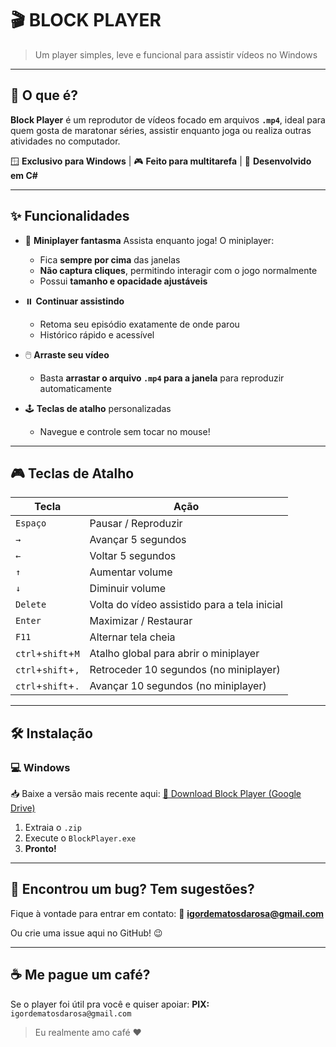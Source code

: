 # 🎬 **BLOCK PLAYER**

> Um player simples, leve e funcional para assistir vídeos no Windows

---

## 🧠 O que é?

**Block Player** é um reprodutor de vídeos focado em arquivos **`.mp4`**, ideal para quem gosta de maratonar séries, assistir enquanto joga ou realiza outras atividades no computador.

🪟 **Exclusivo para Windows** | 🎮 **Feito para multitarefa** | 🧩 **Desenvolvido em C#**

---

## ✨ Funcionalidades

* 🧊 **Miniplayer fantasma**
  Assista enquanto joga! O miniplayer:

  * Fica **sempre por cima** das janelas
  * **Não captura cliques**, permitindo interagir com o jogo normalmente
  * Possui **tamanho e opacidade ajustáveis**

* ⏸️ **Continuar assistindo**

  * Retoma seu episódio exatamente de onde parou
  * Histórico rápido e acessível

* 🖱️ **Arraste seu vídeo**

  * Basta **arrastar o arquivo `.mp4` para a janela** para reproduzir automaticamente

* 🕹️ **Teclas de atalho** personalizadas

  * Navegue e controle sem tocar no mouse!

---

## 🎮 Teclas de Atalho

| Tecla    | Ação                                                 |
| -------- | ---------------------------------------------------- |
| `Espaço` | Pausar / Reproduzir                                  |
| `→`      | Avançar 5 segundos                                   |
| `←`      | Voltar 5 segundos                                    |
| `↑`      | Aumentar volume                                      |
| `↓`      | Diminuir volume                                      |
| `Delete` | Volta do vídeo assistido para a tela inicial         |
| `Enter`  | Maximizar / Restaurar                                |
| `F11`    | Alternar tela cheia                                  |
| `ctrl`+`shift`+`M`      | Atalho global para abrir o miniplayer                |
| `ctrl`+`shift`+`,`      | Retroceder 10 segundos (no miniplayer)               |
| `ctrl`+`shift`+`.`      | Avançar 10 segundos (no miniplayer)                  |

---

## 🛠️ Instalação

### 💻 Windows

📥 Baixe a versão mais recente aqui:
[🔗 Download Block Player (Google Drive)](https://drive.google.com/drive/folders/1SUB9jDSPsZCXWqLadggrI9bIlGbfZ9EY?usp=sharing)

1. Extraia o `.zip`
2. Execute o `BlockPlayer.exe`
3. **Pronto!**

---

## 🐞 Encontrou um bug? Tem sugestões?

Fique à vontade para entrar em contato:
📧 **[igordematosdarosa@gmail.com](mailto:igordematosdarosa@gmail.com)**

Ou crie uma issue aqui no GitHub! 😉

---

## ☕ Me pague um café?

Se o player foi útil pra você e quiser apoiar:
**PIX:** `igordematosdarosa@gmail.com`

> Eu realmente amo café ❤️
